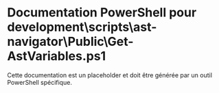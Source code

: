 # Documentation PowerShell pour development\scripts\ast-navigator\Public\Get-AstVariables.ps1

Cette documentation est un placeholder et doit être générée par un outil PowerShell spécifique.
